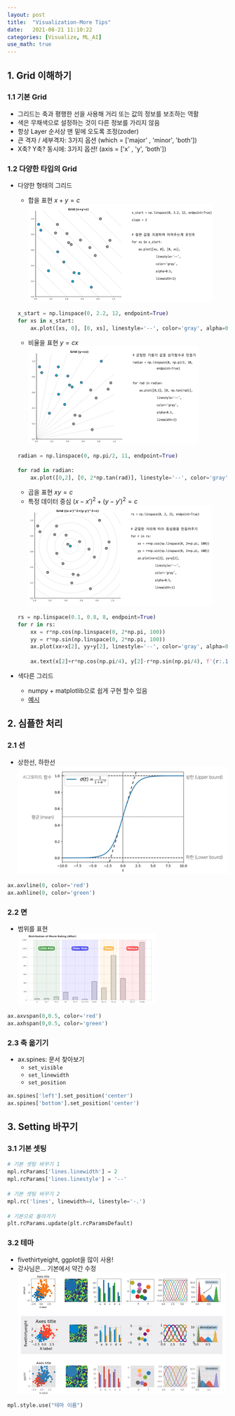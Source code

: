 ```yaml
---
layout: post
title:  "Visualization-More Tips"
date:   2021-08-21 11:10:22
categories: [Visualize, ML_AI]
use_math: true
---
```


## 1. Grid 이해하기
### 1.1 기본 Grid
* 그리드는 축과 평행한 선을 사용해 거리 또는 값의 정보를 보조하는 역활
* 색은 무채색으로 설정하는 것이 다른 정보를 가리지 않음
* 항상 Layer 순서상 맨 밑에 오도록 조정(zoder)
* 큰 격자 / 세부격자:  3가지 옵션 (which = ['major' , 'minor', 'both'])
* X축? Y축? 동시에: 3가지 옵션! (axis = ['x' , 'y', 'both'])

### 1.2 다양한 타입의 Grid
* 다양한 형태의 그리드
	* 합을 표현 		$x+y=c$  
	![](assets/image/Viz/mt_1.PNG)

	```python
	x_start = np.linspace(0, 2.2, 12, endpoint=True)
	for xs in x_start:
		ax.plot([xs, 0], [0, xs], linestyle='--', color='gray', alpha=0.5, linewidth=1)
	```

	* 비율을 표현		$y=cx$  
	![](assets/image/Viz/mt_2.PNG)

	```python
	radian = np.linspace(0, np.pi/2, 11, endpoint=True)

	for rad in radian:
		ax.plot([0,2], [0, 2*np.tan(rad)], linestyle='--', color='gray', alpha=0.5, linewidth=1)
	```


	* 곱을 표현			$xy=c$
	* 특정 데이터 중심	$(x-x')^2 + (y-y')^2=c$  
	![](assets/image/Viz/mt_3.PNG)

	```python
	rs = np.linspace(0.1, 0.8, 8, endpoint=True)
	for r in rs:
		xx = r*np.cos(np.linspace(0, 2*np.pi, 100))
		yy = r*np.sin(np.linspace(0, 2*np.pi, 100))
		ax.plot(xx+x[2], yy+y[2], linestyle='--', color='gray', alpha=0.5, linewidth=1)

		ax.text(x[2]+r*np.cos(np.pi/4), y[2]-r*np.sin(np.pi/4), f'{r:.1}', color='gray')
	```

* 색다른 그리드
	* numpy + matplotlib으로 쉽게 구현 할수 있음
	* [예시](https://medium.com/nightingale/gotta-gridem-all-2f768048f934)

## 2. 심플한 처리
### 2.1 선
* 상한선, 하한선  
![](assets/image/Viz/mt_4.PNG)

```python
ax.axvline(0, color='red')
ax.axhline(0, color='green')
```

### 2.2 면
* 범위를 표현  
![](assets/image/Viz/mt_5.PNG)

```python
ax.axvspan(0,0.5, color='red')
ax.axhspan(0,0.5, color='green')
```

### 2.3 축 옮기기
* ax.spines: 문서 찾아보기
	* `set_visible`  
    * `set_linewidth`
    * `set_position`

```python
ax.spines['left'].set_position('center')
ax.spines['bottom'].set_position('center')
```

## 3. Setting 바꾸기
### 3.1 기본 셋팅

```python
# 기본 셋팅 바꾸기 1
mpl.rcParams['lines.linewidth'] = 2
mpl.rcParams['lines.linestyle'] = '--'

# 기본 셋팅 바꾸기 2
mpl.rc('lines', linewidth=4, linestyle='-.')

# 기본으로 돌아가기
plt.rcParams.update(plt.rcParamsDefault)
```

### 3.2 테마
* fivethirtyeight, ggplot을 많이 사용!
* 강사님은... 기본에서 약간 수정
![](assets/image/Viz/mt_6.PNG)

```python
mpl.style.use("테마 이름")
```













